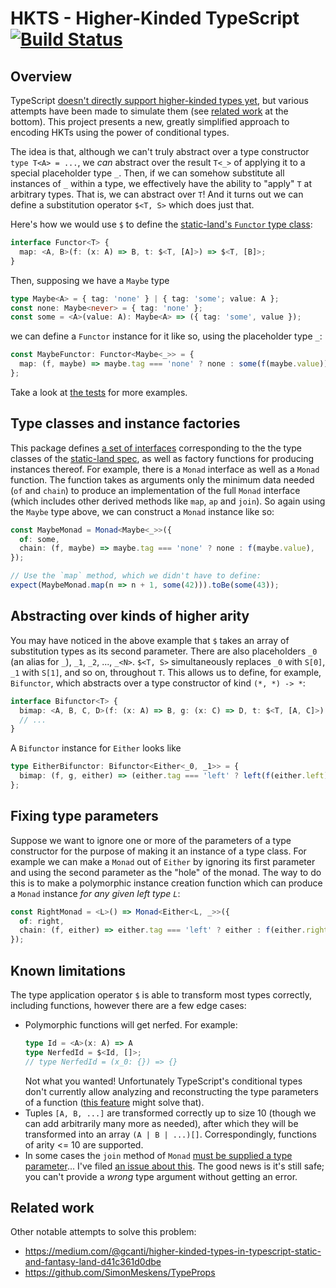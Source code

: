 # HKTS - Higher-Kinded TypeScript [![Build Status](https://travis-ci.com/pelotom/hkts.svg?branch=master)](https://travis-ci.com/pelotom/hkts)

## Overview

TypeScript [doesn't directly support higher-kinded types yet](https://github.com/Microsoft/TypeScript/issues/1213), but various attempts have been made to simulate them (see [related work](https://github.com/pelotom/hkts/blob/master/README.md#related-work) at the bottom). This project presents a new, greatly simplified approach to encoding HKTs using the power of conditional types.

The idea is that, although we can't truly abstract over a type constructor `type T<A> = ...`, we _can_ abstract over the result `T<_>` of applying it to a special placeholder type `_`. Then, if we can somehow substitute all instances of `_` within a type, we effectively have the ability to "apply" `T` at arbitrary types. That is, we can abstract over `T`! And it turns out we can define a substitution operator `$<T, S>` which does just that.

Here's how we would use `$` to define the [static-land's `Functor` type class](https://github.com/rpominov/static-land/blob/master/docs/spec.md#functor):

```ts
interface Functor<T> {
  map: <A, B>(f: (x: A) => B, t: $<T, [A]>) => $<T, [B]>;
}
```

Then, supposing we have a `Maybe` type

```ts
type Maybe<A> = { tag: 'none' } | { tag: 'some'; value: A };
const none: Maybe<never> = { tag: 'none' };
const some = <A>(value: A): Maybe<A> => ({ tag: 'some', value });
```

we can define a `Functor` instance for it like so, using the placeholder type `_`:

```ts
const MaybeFunctor: Functor<Maybe<_>> = {
  map: (f, maybe) => maybe.tag === 'none' ? none : some(f(maybe.value)),
};
```

Take a look at [the tests](https://github.com/pelotom/hkts/blob/master/src/index.spec.ts) for more examples.

## Type classes and instance factories

This package defines [a set of interfaces](https://github.com/pelotom/hkts/blob/master/src/static-land.ts) corresponding to the the type classes of the [static-land spec](https://github.com/rpominov/static-land), as well as factory functions for producing instances thereof. For example, there is a `Monad` interface as well as a `Monad` function. The function takes as arguments only the minimum data needed (`of` and `chain`) to produce an implementation of the full `Monad` interface (which includes other derived methods like `map`, `ap` and `join`). So again using the `Maybe` type above, we can construct a `Monad` instance like so:

```ts
const MaybeMonad = Monad<Maybe<_>>({
  of: some,
  chain: (f, maybe) => maybe.tag === 'none' ? none : f(maybe.value),
});

// Use the `map` method, which we didn't have to define:
expect(MaybeMonad.map(n => n + 1, some(42))).toBe(some(43));
```

## Abstracting over kinds of higher arity

You may have noticed in the above example that `$` takes an array of substitution types as its second parameter. There are also placeholders `_0` (an alias for `_`), `_1`, `_2`, ..., `_<N>`. `$<T, S>` simultaneously replaces `_0` with `S[0]`, `_1` with `S[1]`, and so on, throughout `T`. This allows us to define, for example, `Bifunctor`, which abstracts over a type constructor of kind `(*, *) -> *`:

```ts
interface Bifunctor<T> {
  bimap: <A, B, C, D>(f: (x: A) => B, g: (x: C) => D, t: $<T, [A, C]>) => $<T, [B, D]>;
  // ...
}
```

A `Bifunctor` instance for `Either` looks like

```ts
type EitherBifunctor: Bifunctor<Either<_0, _1>> = {
  bimap: (f, g, either) => (either.tag === 'left' ? left(f(either.left)) : right(g(either.right))),
};
```

## Fixing type parameters

Suppose we want to ignore one or more of the parameters of a type constructor for the purpose of making it an instance of a type class. For example we can make a `Monad` out of `Either` by ignoring its first parameter and using the second parameter as the "hole" of the monad. The way to do this is to make a polymorphic instance creation function which can produce a `Monad` instance _for any given left type `L`_:

```ts
const RightMonad = <L>() => Monad<Either<L, _>>({
  of: right,
  chain: (f, either) => either.tag === 'left' ? either : f(either.right),
});
```

## Known limitations

The type application operator `$` is able to transform most types correctly, including functions, however there are a few edge cases:
- Polymorphic functions will get nerfed. For example:
  ```ts
  type Id = <A>(x: A) => A
  type NerfedId = $<Id, []>;
  // type NerfedId = (x_0: {}) => {}
  ```
  Not what you wanted! Unfortunately TypeScript's conditional types don't currently allow analyzing and reconstructing the type parameters of a function ([this feature](https://github.com/Microsoft/TypeScript/issues/5453) might solve that).
- Tuples `[A, B, ...]` are transformed correctly up to size 10 (though we can add arbitrarily many more as needed), after which they will be transformed into an array `(A | B | ...)[]`. Correspondingly, functions of arity <= 10 are supported.
- In some cases the `join` method of `Monad` [must be supplied a type parameter](https://github.com/pelotom/hkts/blob/5ba4734bef74e9c2b8a10a75cb1de9ce230bde37/src/index.spec.ts#L23)... I've filed [an issue about this](https://github.com/Microsoft/TypeScript/issues/26807). The good news is it's still safe; you can't provide a _wrong_ type argument without getting an error.

## Related work

Other notable attempts to solve this problem:

- https://medium.com/@gcanti/higher-kinded-types-in-typescript-static-and-fantasy-land-d41c361d0dbe
- https://github.com/SimonMeskens/TypeProps
